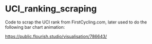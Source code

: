 # UCI_ranking_scraping

Code to scrap the UCI rank from FirstCycling.com, later used to do the following bar chart animation:

https://public.flourish.studio/visualisation/786643/
